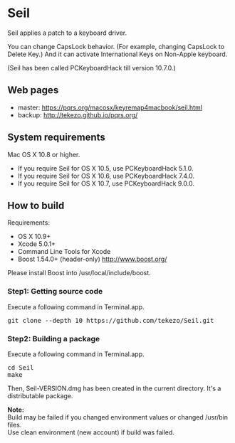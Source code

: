 Seil
====

Seil applies a patch to a keyboard driver.

You can change CapsLock behavior. (For example, changing CapsLock to Delete Key.)
And it can activate International Keys on Non-Apple keyboard.

(Seil has been called PCKeyboardHack till version 10.7.0.)

Web pages
---------

* master: https://pqrs.org/macosx/keyremap4macbook/seil.html
* backup: http://tekezo.github.io/pqrs.org/


System requirements
-------------------

Mac OS X 10.8 or higher.

* If you require Seil for OS X 10.5, use PCKeyboardHack 5.1.0.
* If you require Seil for OS X 10.6, use PCKeyboardHack 7.4.0.
* If you require Seil for OS X 10.7, use PCKeyboardHack 9.0.0.

How to build
------------

Requirements:

* OS X 10.9+
* Xcode 5.0.1+
* Command Line Tools for Xcode
* Boost 1.54.0+ (header-only) http://www.boost.org/

Please install Boost into /usr/local/include/boost.

### Step1: Getting source code

Execute a following command in Terminal.app.

<pre>
git clone --depth 10 https://github.com/tekezo/Seil.git
</pre>

### Step2: Building a package

Execute a following command in Terminal.app.

<pre>
cd Seil
make
</pre>

Then, Seil-VERSION.dmg has been created in the current directory.
It's a distributable package.


**Note:**<br />
Build may be failed if you changed environment values or changed /usr/bin files.<br />
Use clean environment (new account) if build was failed.
